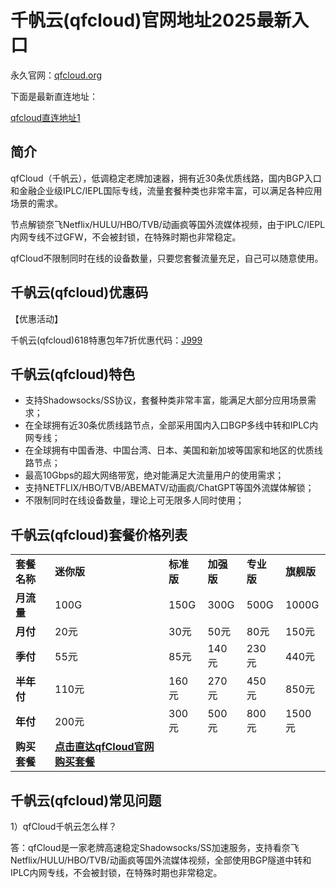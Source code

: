 # 千帆云(qfcloud)官网地址2025最新入口

永久官网：[qfcloud.org](https://www.qfcloud.org/#/register?code=AsQPwQgE)

下面是最新直连地址：

[qfcloud直连地址1](https://aff1.qfsite2.cc/#/register?code=AsQPwQgE)

## 简介

qfCloud（千帆云），低调稳定老牌加速器，拥有近30条优质线路，国内BGP入口和金融企业级IPLC/IEPL国际专线，流量套餐种类也非常丰富，可以满足各种应用场景的需求。

节点解锁奈飞Netflix/HULU/HBO/TVB/动画疯等国外流媒体视频，由于IPLC/IEPL内网专线不过GFW，不会被封锁，在特殊时期也非常稳定。

qfCloud不限制同时在线的设备数量，只要您套餐流量充足，自己可以随意使用。

## 千帆云(qfcloud)优惠码

【优惠活动】

千帆云(qfcloud)618特惠包年7折优惠代码：[J999](https://xuv.cc/out/juzi)


## 千帆云(qfcloud)特色

<ul>
    <li>支持Shadowsocks/SS协议，套餐种类非常丰富，能满足大部分应用场景需求；</li>
    <li>在全球拥有近30条优质线路节点，全部采用国内入口BGP多线中转和IPLC内网专线；</li>
    <li>在全球拥有中国香港、中国台湾、日本、美国和新加坡等国家和地区的优质线路节点；</li>
    <li>最高10Gbps的超大网络带宽，绝对能满足大流量用户的使用需求；</li>
    <li>支持NETFLIX/HBO/TVB/ABEMATV/动画疯/ChatGPT等国外流媒体解锁；</li>
    <li>不限制同时在线设备数量，理论上可无限多人同时使用；</li>
</ul>

## 千帆云(qfcloud)套餐价格列表

|     |     |     |     |     |     |
| --- | --- | --- | --- | --- | --- |
| **套餐名称** | **迷你版** | **标准版** | **加强版** | **专业版** | **旗舰版** |
| **月流量** | 100G | 150G | 300G | 500G | 1000G |
| **月付** | 20元 | 30元 | 50元 | 80元 | 150元 |
| **季付** | 55元 | 85元 | 140元 | 230元 | 440元 |
| **半年付** | 110元 | 160元 | 270元 | 450元 | 850元 |
| **年付** | 200元 | 300元 | 500元 | 800元 | 1500元 |
| **购买套餐** | **[点击直达qfCloud官网购买套餐](https://aff1.qfsite2.cc/#/register?code=AsQPwQgE)** |     |     |     |     |

## 千帆云(qfcloud)常见问题

1）qfCloud千帆云怎么样？

答：qfCloud是一家老牌高速稳定Shadowsocks/SS加速服务，支持看奈飞Netflix/HULU/HBO/TVB/动画疯等国外流媒体视频，全部使用BGP隧道中转和IPLC内网专线，不会被封锁，在特殊时期也非常稳定。
